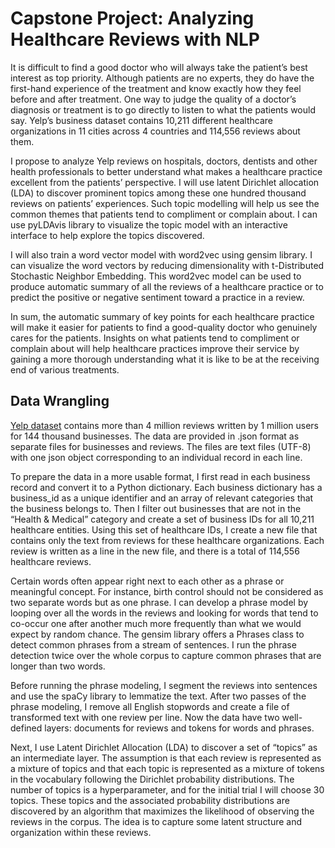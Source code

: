 # Capstone Project: Analyzing Healthcare Reviews with NLP

It is difficult to find a good doctor who will always take the patient’s best interest as top priority. Although patients are no experts, they do have the first-hand experience of the treatment and know exactly how they feel before and after treatment. One way to judge the quality of a doctor’s diagnosis or treatment is to go directly to listen to what the patients would say. Yelp’s business dataset contains 10,211 different healthcare organizations in 11 cities across 4 countries and 114,556 reviews about them.

I propose to analyze Yelp reviews on hospitals, doctors, dentists and other health professionals to better understand what makes a healthcare practice excellent from the patients’ perspective. I will use latent Dirichlet allocation (LDA) to discover prominent topics among these one hundred thousand reviews on patients’ experiences. Such topic modelling will help us see the common themes that patients tend to compliment or complain about. I can use pyLDAvis library to visualize the topic model with an interactive interface to help explore the topics discovered. 

I will also train a word vector model with word2vec using gensim library. I can visualize the word vectors by reducing dimensionality with t-Distributed Stochastic Neighbor Embedding. This word2vec model can be used to produce automatic summary of all the reviews of a healthcare practice or to predict the positive or negative sentiment toward a practice in a review. 

In sum, the automatic summary of key points for each healthcare practice will make it easier for patients to find a good-quality doctor who genuinely cares for the patients. Insights on what patients tend to compliment or complain about will help healthcare practices improve their service by gaining a more thorough understanding what it is like to be at the receiving end of various treatments. 

## Data Wrangling

[Yelp dataset](https://www.yelp.com/dataset_challenge) contains more than 4 million reviews written by 1 million users for 144 thousand businesses. The data are provided in .json format as separate files for businesses and reviews. The files are text files (UTF-8) with one json object corresponding to an individual record in each line.

To prepare the data in a more usable format, I first read in each business record and convert it to a Python dictionary. Each business dictionary has a business_id as a unique identifier and an array of relevant categories that the business belongs to. Then I filter out businesses that are not in the “Health & Medical” category and create a set of business IDs for all 10,211 healthcare entities. 
Using this set of healthcare IDs, I create a new file that contains only the text from reviews for these healthcare organizations. Each review is written as a line in the new file, and there is a total of 114,556 healthcare reviews. 

Certain words often appear right next to each other as a phrase or meaningful concept. For instance, birth control should not be considered as two separate words but as one phrase. I can develop a phrase model by looping over all the words in the reviews and looking for words that tend to co-occur one after another much more frequently than what we would expect by random chance. The gensim library offers a Phrases class to detect common phrases from a stream of sentences. I run the phrase detection twice over the whole corpus to capture common phrases that are longer than two words. 

Before running the phrase modeling, I segment the reviews into sentences and use the spaCy library to lemmatize the text. After two passes of the phrase modeling, I remove all English stopwords and create a file of transformed text with one review per line. Now the data have two well-defined layers: documents for reviews and tokens for words and phrases. 

Next, I use Latent Dirichlet Allocation (LDA) to discover a set of “topics” as an intermediate layer.  The assumption is that each review is represented as a mixture of topics and that each topic is represented as a mixture of tokens in the vocabulary following the Dirichlet probability distributions.  The number of topics is a hyperparameter, and for the initial trial I will choose 30 topics. These topics and the associated probability distributions are discovered by an algorithm that maximizes the likelihood of observing the reviews in the corpus. The idea is to capture some latent structure and organization within these reviews.
